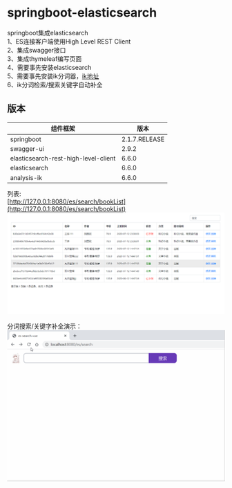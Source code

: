 # springboot-elasticsearch

springboot集成elasticsearch  
1、ES连接客户端使用High Level REST Client  
2、集成swagger接口  
3、集成thymeleaf编写页面  
4、需要事先安装elasticsearch  
5、需要事先安装ik分词器，[ik地址](https://github.com/medcl/elasticsearch-analysis-ik)  
6、ik分词检索/搜索关键字自动补全

## 版本

组件框架 | 版本
--- | ----
springboot | 2.1.7.RELEASE
swagger-ui | 2.9.2
elasticsearch-rest-high-level-client | 6.6.0
elasticsearch | 6.6.0
analysis-ik | 6.6.0

列表:  
[http://127.0.0.1:8080/es/search/bookList](http://127.0.0.1:8080/es/search/bookList)  
 ![image](https://raw.githubusercontent.com/keyvin-wei/springboot-elasticsearch/master/src/main/resources/static/img/bookList.png)  

分词搜索/关键字补全演示：  
![image](https://github.com/keyvin-wei/springboot-elasticsearch/blob/master/src/main/resources/static/img/searchVue.gif)